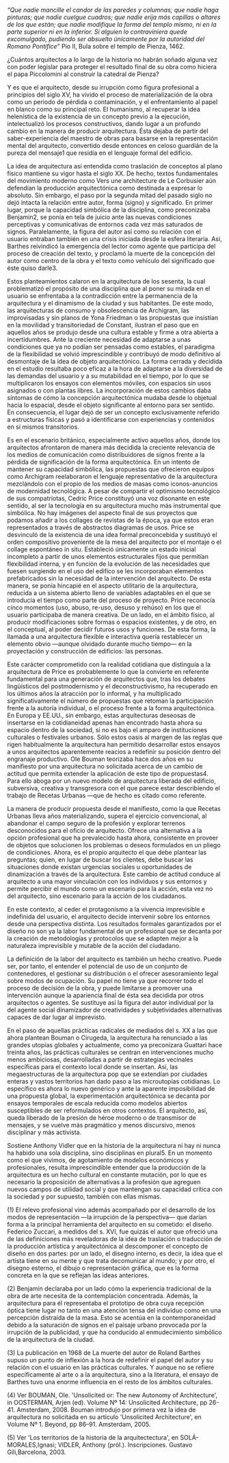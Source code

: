 *“Que nadie mancille el candor de las paredes y columnas; que nadie haga pinturas; que nadie cuelgue cuadros; que nadie erija más capillas o altares de los que están; que nadie modifique la forma del templo mismo, ni en la parte superior ni en la inferior. Si alguien lo contraviniera quede excomulgado, pudiendo ser absuelto únicamente por la autoridad del Romano Pontífice”*
Pío II, Bula sobre el templo de Pienza, 1462.

¿Cuántos arquitectos a lo largo de la historia no habrán soñado alguna vez con poder legislar para proteger el resultado final de su obra como hiciera el papa Piccolomini al construir la catedral de Pienza?

Y es que el arquitecto, desde su irrupción como figura profesional a principios del siglo XV, ha vivido el proceso de materialización de la obra como un periodo de pérdida o contaminación, y el enfrentamiento al papel en blanco como su principal reto. El humanismo, al recuperar la idea helenística de la existencia de un concepto previo a la ejecución, intelectualizó los procesos constructivos, dando lugar a un profundo cambio en la manera de producir arquitectura. Ésta dejaba de partir del saber-experiencia del maestro de obras para basarse en la representación mental del arquitecto, convertido desde entonces en celoso guardián de la pureza del mensaje1 que residía en el lenguaje formal del edificio.

La idea de arquitectura así entendida como traslación de conceptos al plano físico mantiene su vigor hasta el siglo XX. De hecho, textos fundamentales del movimiento moderno como Vers une architecture de Le Corbusier aún defendían la producción arquitectónica como destinada a expresar lo absoluto. Sin embargo, el paso por la segunda mitad del pasado siglo no dejó intacta la relación entre autor, forma (signo) y significado. En primer lugar, porque la capacidad simbólica de la disciplina, como preconizaba Benjamin2, se ponía en tela de juicio ante las nuevas condiciones perceptivas y comunicativas de entornos cada vez más saturados de signos. Paralelamente, la figura del autor así como su relación con el usuario entraban también en una crisis iniciada desde la esfera literaria. Así, Barthes reivindicó la emergencia del lector como agente que participa del proceso de creación del texto, y proclamó la muerte de la concepción del autor como centro de la obra y el texto como vehículo del significado que éste quiso darle3.

Estos planteamientos calaron en la arquitectura de los sesenta, la cual problematizó el propósito de una disciplina que al poner su mirada en el usuario se enfrentaba a la contradicción entre la permanencia de la arquitectura y el dinamismo de la ciudad y sus habitantes. De este modo, las arquitecturas de consumo y obsolescencia de Archigram, las improvisadas y sin planos de Yona Friedman o las propuestas que insistían en la movilidad y transitoriedad de Constant, ilustran el paso que en aquellos años se produjo desde una cultura estable y firme a otra abierta a incertidumbres. Ante la creciente necesidad de adaptarse a unas condiciones que ya no podían ser pensadas como estables, el paradigma de la flexibilidad se volvió imprescindible y contribuyó de modo definitivo al desmontaje de la idea de objeto arquitectónico. La forma cerrada y decidida en el estudio resultaba poco eficaz a la hora de adaptarse a la diversidad de las demandas del usuario y a su mutabilidad en el tiempo, por lo que se multiplicaron los ensayos con elementos móviles, con espacios sin usos asignados o con plantas libres. La incorporación de estos cambios daba síntomas de cómo la concepción arquitectónica mudaba desde lo objetual hacia lo espacial, desde el objeto significante al entorno para ser sentido. En consecuencia, el lugar dejó de ser un concepto exclusivamente referido a estructuras físicas y pasó a identificarse con experiencias y contenidos en sí mismos transitorios.

Es en el escenario británico, especialmente activo aquellos años, donde los arquitectos afrontaron de manera más decidida la creciente relevancia de los medios de comunicación como distribuidores de signos frente a la pérdida de significación de la forma arquitectónica. En un intento de mantener su capacidad simbólica, las propuestas que ofrecieron equipos como Archigram reelaboraron el lenguaje representativo de la arquitectura mezclándolo con el propio de los medios de masas como iconos-anuncios de modernidad tecnológica. A pesar de compartir el optimismo tecnológico de sus compatriotas, Cedric Price constituyó una voz disonante en este sentido, al ser la tecnología en su arquitectura mucho más instrumental que simbólica. No hay imágenes del aspecto final de sus proyectos que podamos añadir a los collages de revistas de la época, ya que estos eran representados a través de abstractos diagramas de usos. Price se desvinculó de la existencia de una idea formal preconcebida y sustituyó el orden compositivo proveniente de la mesa del arquitecto por el montaje o el collage espontáneo in situ. Estableció únicamente un estado inicial incompleto a partir de unos elementos estructurales fijos que permitían flexibilidad interna, y en función de la evolución de las necesidades que fuesen surgiendo en el uso del edifico se les incorporaban elementos prefabricados sin la necesidad de la intervención del arquitecto. De esta manera, se ponía hincapié en el aspecto utilitario de la arquitectura, reducida a un sistema abierto lleno de variables adaptables en el que se introducía el tiempo como parte del proceso de proyecto. Price reconocía cinco momentos (uso, abuso, re-uso, desuso y rehúso) en los que el usuario participaba de manera creativa. De un lado, en el ámbito físico, al producir modificaciones sobre formas o espacios existentes, y de otro, en el conceptual, al poder decidir futuros usos y funciones. De esta forma, la llamada a una arquitectura flexible e interactiva quería restablecer un elemento obvio —aunque olvidado durante mucho tiempo— en la proyectación y construcción de edificios: las personas.

Este carácter comprometido con la realidad cotidiana que distinguía a la arquitectura de Price es probablemente lo que la convierte en referente fundamental para una generación de arquitectos que, tras los debates lingüísticos del postmodernismo y el deconstructivismo, ha recuperado en los últimos años la atracción por lo informal, y ha multiplicado significativamente el número de propuestas que retoman la participación frente a la autoría individual, o el proceso frente a la forma arquitectónica. En Europa y EE.UU., sin embargo, estas arquitecturas deseosas de insertarse en la cotidianeidad apenas han encontrado hasta ahora su espacio dentro de la sociedad, si no es bajo el amparo de instituciones culturales o festivales urbanos. Sólo estos oasis al margen de las reglas que rigen habitualmente la arquitectura han permitido desarrollar estos ensayos a unos arquitectos aparentemente reacios a redefinir su posición dentro del engranaje productivo. Ole Bouman teorizaba hace dos años en su manifiesto por una arquitectura no solicitada acerca de un cambio de actitud que permita extender la aplicación de este tipo de propuestas4. Para ello aboga por un nuevo modelo de arquitectura liberada del edificio, subversiva, creativa y transgresora con el que parece estar describiendo el trabajo de Recetas Urbanas —que de hecho es citado como referente.

La manera de producir propuesta desde el manifiesto, como la que Recetas Urbanas lleva años materializando, supera el ejercicio convencional, al abandonar el campo seguro de la profesión y explorar terrenos desconocidos para el oficio de arquitecto. Ofrece una alternativa a la opción profesional que ha prevalecido hasta ahora, consistente en proveer de objetos que solucionen los problemas o deseos formulados en un pliego de condiciones. Ahora, es el propio arquitecto el que debe plantear las preguntas; quien, en lugar de buscar los clientes, debe buscar las situaciones donde existan urgencias sociales u oportunidades de dinamización a través de la arquitectura. Este cambio de actitud conduce al arquitecto a una mayor vinculación con los individuos y sus entornos y permite percibir el mundo como un escenario para la acción, esta vez no del arquitecto, sino escenario para la acción de los ciudadanos.

En este contexto, al ceder el protagonismo a la vivencia imprevisible e indefinida del usuario, el arquitecto decide intervenir sobre los entornos desde una perspectiva distinta. Los resultados formales garantizados por el diseño no son ya la labor fundamental de un profesional que se decanta por la creación de metodologías y protocolos que se adapten mejor a la naturaleza imprevisible y mutable de la acción del ciudadano.

La definición de la labor del arquitecto es también un hecho creativo. Puede ser, por tanto, el entender el potencial de uso de un conjunto de contenedores, el gestionar su distribución o el ofrecer asesoramiento legal sobre modos de ocupación. Su papel no tiene ya que recorrer todo el proceso de decisión de la obra, y puede limitarse a promover una intervención aunque la apariencia final de ésta sea decidida por otros arquitectos o agentes. Se sustituye así la figura del autor individual por la del agente social dinamizador de creatividades y subjetividades alternativas capaces de dar lugar al imprevisto.

En el paso de aquellas prácticas radicales de mediados del s. XX a las que ahora plantean Bouman o Cirugeda, la arquitectura ha renunciado a las grandes utopías globales y actualmente, como ya preconizara Guattari hace treinta años, las prácticas culturales se centran en intervenciones mucho menos ambiciosas, desarrolladas a partir de estrategias vecinales específicas para el contexto local donde se insertan. Así, las megaestructuras de la arquitectura pop que se extendían por ciudades enteras y vastos territorios han dado paso a las microutopías cotidianas. Lo específico es ahora lo nuevo genérico y ante la aparente imposibilidad de una propuesta global, la experimentación arquitectónica se decanta por ensayos temporales de escala reducida como modelos abiertos susceptibles de ser reformulados en otros contextos. El arquitecto, así, queda liberado de la presión de héroe moderno o de transmisor de mensajes, y se vuelve más pragmático y menos discursivo, menos disciplinar y más activista.

Sostiene Anthony Vidler que en la historia de la arquitectura ni hay ni nunca ha habido una sola disciplina, sino disciplinas en plural5. En un momento como el que vivimos, de agotamiento de modelos económicos y profesionales, resulta imprescindible entender que la producción de la arquitectura es un hecho cultural en constante mutación, por lo que es necesario la proposición de alternativas a la profesión que agreguen nuevos campos de utilidad social y que mantengan su capacidad crítica con la sociedad y por supuesto, también con ellas mismas.

(1) El relevo profesional vino además acompañado por el desarrollo de los modos de representación —la irrupción de la perspectiva— que darían forma a la principal herramienta del arquitecto en su cometido: el diseño. Federico Zuccari, a medidos del s. XVI, fue quizás el autor que ofreció una de las definiciones más reveladoras de la idea de traslación o traducción de la producción artística y arquitectónica al descomponer el concepto de diseño en dos partes: por un lado, el disegno interno, es decir, la idea que el artista tiene en su mente y que trata decomunicar al mundo; y por otro, el disegno esterno, el dibujo o representación gráfica, que es la forma concreta en la que se reflejan las ideas anteriores.

(2) Benjamín declaraba por un lado cómo la experiencia tradicional de la obra de arte necesita de la contemplación concentrada. Además, la arquitectura para él representaba el prototipo de obra cuya recepción óptica tiene lugar no tanto en una atención tensa del individuo como en una percepción distraída de la masa. Esto se acentúa en la contemporaneidad debido a la saturación de signos en el paisaje urbano provocada por la irrupción de la publicidad, y que ha conducido al enmudecimiento simbólico de la arquitectura de la ciudad.

(3) La publicación en 1968 de La muerte del autor de Roland Barthes supuso un punto de inflexión a la hora de redefinir el papel del autor y su relación con el usuario en las prácticas culturales. Y aunque no se refiere específicamente al arte o a la arquitectura, sino a la literatura, el ensayo de Barthes tuvo una enorme influencia en el resto de los ámbitos culturales.

(4) Ver BOUMAN, Ole. 'Unsolicited or: The new Autonomy of Architecture', in OOSTERMAN, Arjen (ed). Volume Nº 14: Unsolicited Architecture, pp 26-41. Amsterdam, 2008. Bouman introdujo por primera vez la idea de arquitectura no solicitada en su artículo 'Unsolicited Architecture', en Volume Nº 1. Beyond, pp 86–91. Amsterdam, 2005.

(5) Ver 'Los territorios de la historia de la arquitectectura', en SOLÁ-MORALES,Ignasi; VIDLER, Anthony (pról.). Inscripciones. Gustavo Gili,Barcelona, 2003.
